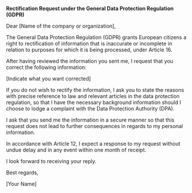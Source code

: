 **Rectification Request under the General Data Protection Regulation (GDPR)**

Dear [Name of the company or organization],

The General Data Protection Regulation (GDPR) grants European citizens a right to rectification of information that is inaccurate or incomplete in relation to purposes for which it is being processed, under Article 16.

After having reviewed the information you sent me, I request that you correct the following information:

[Indicate what you want corrected]

If you do not wish to rectify the information, I ask you to state the reasons with precise reference to law and relevant articles in the data protection regulation, so that I have the necessary background information should I choose to lodge a complaint with the Data Protection Authority (DPA).

I ask that you send me the information in a secure manner so that this request does not lead to further consequences in regards to my personal information. 

In accordance with Article 12, I expect a response to my request without undue delay and in any event within one month of receipt.

I look forward to receiving your reply.

Best regards,

[Your Name]
